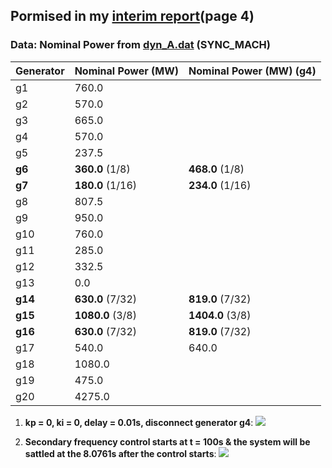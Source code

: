 ## Pormised in my [interim report](https://github.com/realgjl/sfcNordic/blob/master/reference%20(pdf)/interim%20report.pdf)(page 4)

### Data: Nominal Power from [dyn_A.dat](https://github.com/realgjl/sfcNordic/blob/master/examples/dyn_A.dat) (SYNC_MACH)
| Generator | Nominal Power (MW)| Nominal Power (MW) (g4)|
|-----------|-------------------|------------------------|
| g1        | 760.0             |                        |
| g2        | 570.0             |                        |
| g3        | 665.0             |                        |
| g4        | 570.0             |                        |
| g5        | 237.5             |                        |
| **g6**    | **360.0** (1/8)   | **468.0**  (1/8)       |
| **g7**    | **180.0** (1/16)  | **234.0**  (1/16)      |
| g8        | 807.5             |                        |
| g9        | 950.0             |                        |
| g10       | 760.0             |                        |
| g11       | 285.0             |                        |
| g12       | 332.5             |                        |
| g13       | 0.0               |                        |
| **g14**   | **630.0** (7/32)  | **819.0**  (7/32)      |
| **g15**   | **1080.0** (3/8)  | **1404.0**  (3/8)      |
| **g16**   | **630.0** (7/32)  | **819.0**  (7/32)      |
| g17       | 540.0             | 640.0                  |
| g18       | 1080.0            |                        |
| g19       | 475.0             |                        |
| g20       | 4275.0            |                        |

1. **kp = 0, ki = 0, delay = 0.01s, disconnect generator g4**:
![](https://i.loli.net/2019/04/19/5cb9ceb923347.png)

2. **Secondary frequency control starts at t = 100s & the system will be sattled at the 8.0761s after the control starts**:
![](https://i.loli.net/2019/04/19/5cb9d244a7df4.png)
